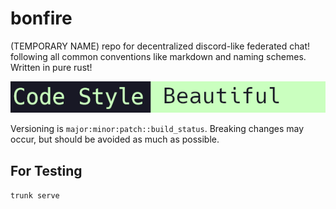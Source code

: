 # bonfire
(TEMPORARY NAME) repo for decentralized discord-like federated chat! following all common conventions like markdown and naming schemes. Written in pure rust! 

![Code Style: Beautiful](repo-style/code-style-beautiful-badge.png)

Versioning is `major:minor:patch::build_status`. Breaking changes may occur, but should be avoided as much as possible. 

## For Testing

`trunk serve`
